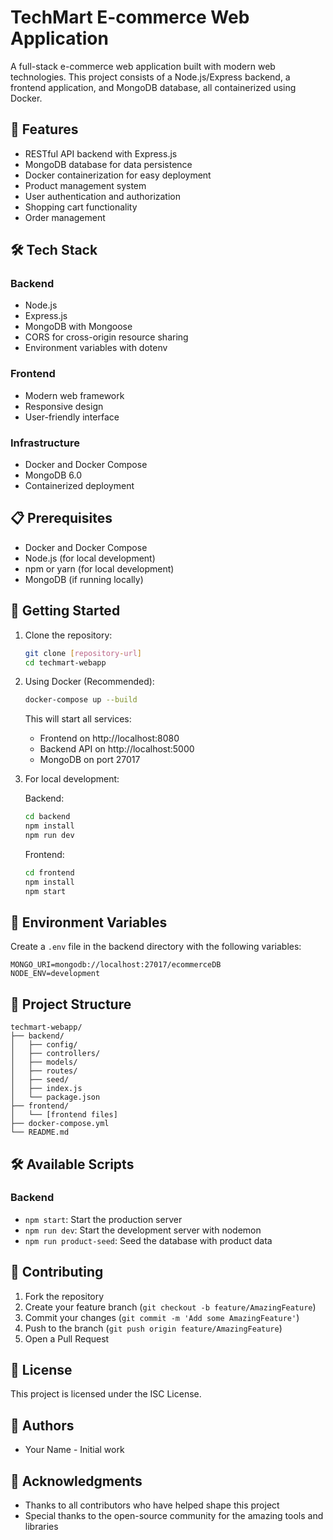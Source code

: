 # TechMart E-commerce Web Application

A full-stack e-commerce web application built with modern web technologies. This project consists of a Node.js/Express backend, a frontend application, and MongoDB database, all containerized using Docker.

## 🚀 Features

- RESTful API backend with Express.js
- MongoDB database for data persistence
- Docker containerization for easy deployment
- Product management system
- User authentication and authorization
- Shopping cart functionality
- Order management

## 🛠️ Tech Stack

### Backend
- Node.js
- Express.js
- MongoDB with Mongoose
- CORS for cross-origin resource sharing
- Environment variables with dotenv

### Frontend
- Modern web framework
- Responsive design
- User-friendly interface

### Infrastructure
- Docker and Docker Compose
- MongoDB 6.0
- Containerized deployment

## 📋 Prerequisites

- Docker and Docker Compose
- Node.js (for local development)
- npm or yarn (for local development)
- MongoDB (if running locally)

## 🚀 Getting Started

1. Clone the repository:
   ```bash
   git clone [repository-url]
   cd techmart-webapp
   ```

2. Using Docker (Recommended):
   ```bash
   docker-compose up --build
   ```
   This will start all services:
   - Frontend on http://localhost:8080
   - Backend API on http://localhost:5000
   - MongoDB on port 27017

3. For local development:

   Backend:
   ```bash
   cd backend
   npm install
   npm run dev
   ```

   Frontend:
   ```bash
   cd frontend
   npm install
   npm start
   ```

## 🔧 Environment Variables

Create a `.env` file in the backend directory with the following variables:
```
MONGO_URI=mongodb://localhost:27017/ecommerceDB
NODE_ENV=development
```

## 📁 Project Structure

```
techmart-webapp/
├── backend/
│   ├── config/
│   ├── controllers/
│   ├── models/
│   ├── routes/
│   ├── seed/
│   ├── index.js
│   └── package.json
├── frontend/
│   └── [frontend files]
├── docker-compose.yml
└── README.md
```

## 🛠️ Available Scripts

### Backend
- `npm start`: Start the production server
- `npm run dev`: Start the development server with nodemon
- `npm run product-seed`: Seed the database with product data

## 🤝 Contributing

1. Fork the repository
2. Create your feature branch (`git checkout -b feature/AmazingFeature`)
3. Commit your changes (`git commit -m 'Add some AmazingFeature'`)
4. Push to the branch (`git push origin feature/AmazingFeature`)
5. Open a Pull Request

## 📝 License

This project is licensed under the ISC License.

## 👥 Authors

- Your Name - Initial work

## 🙏 Acknowledgments

- Thanks to all contributors who have helped shape this project
- Special thanks to the open-source community for the amazing tools and libraries 